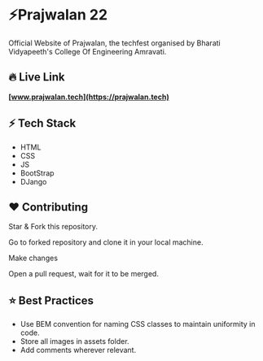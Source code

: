 # ⚡Prajwalan 22

Official Website of Prajwalan, the techfest organised by Bharati Vidyapeeth's College Of Engineering Amravati.

## 🔥 Live Link

**[www.prajwalan.tech](https://prajwalan.tech)**

## ⚡ Tech Stack

- HTML
- CSS
- JS
- BootStrap
- DJango

## ❤️ Contributing

Star & Fork this repository.

Go to forked repository and clone it in your local machine.

Make changes

Open a pull request, wait for it to be merged.

## ⭐ Best Practices

- Use BEM convention for naming CSS classes to maintain uniformity in code.
- Store all images in assets folder.
- Add comments wherever relevant.
